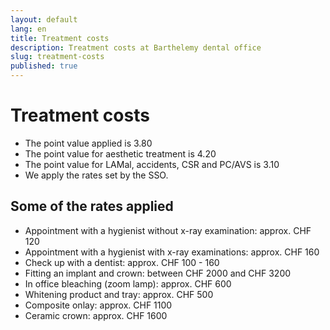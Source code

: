 ```yaml
---
layout: default
lang: en
title: Treatment costs
description: Treatment costs at Barthelemy dental office
slug: treatment-costs
published: true
---
```


# Treatment costs

- The point value applied is 3.80
- The point value for aesthetic treatment is 4.20
- The point value for LAMal, accidents, CSR and PC/AVS is 3.10
- We apply the rates set by the SSO.

## Some of the rates applied

- Appointment with a hygienist without x-ray examination: approx. CHF 120
- Appointment with a hygienist with x-ray examinations: approx. CHF 160
- Check up with a dentist: approx. CHF 100 - 160
- Fitting an implant and crown: between CHF 2000 and CHF 3200
- In office bleaching (zoom lamp): approx. CHF 600
- Whitening product and tray: approx. CHF 500
- Composite onlay: approx. CHF 1100
- Ceramic crown: approx. CHF 1600

